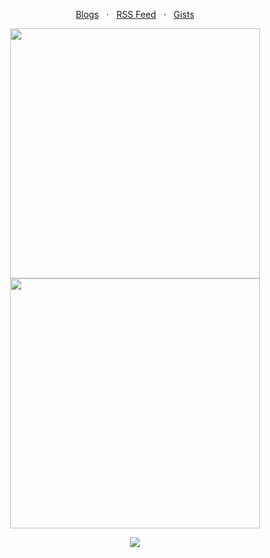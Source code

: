 <p align="center">
  <a href="https://dev.to/creuserr">Blogs</a>
  &nbsp; &sdot; &nbsp;
  <a href="https://creuserr.vercel.app/feed">RSS Feed</a>
  &nbsp; &sdot; &nbsp;
  <a href="https://gist.github.com/trulyursdelv">Gists</a>
</p>

<!--
<p align="center"><a href="https://github.com/crxdelv/?tab=repositories"><img src="https://creuserr.vercel.app/badge" alt=""></a></p>
-->

<p align="center"><a href="https://octoprofile.vercel.app/user?id=trulyursdelv">
  <picture>
    <source media="(prefers-color-scheme: dark)" srcset="https://github-readme-stats.vercel.app/api?username=trulyursdelv&show_icons=true&theme=github_dark&hide_border=true">
    <img alt="" width="400" src="https://github-readme-stats.vercel.app/api?username=trulyursdelv&show_icons=true&theme=light&border=lightgray">
  </picture> <br>
  <picture>
    <source media="(prefers-color-scheme: dark)" srcset="https://streak-stats.demolab.com?user=trulyursdelv&theme=github-dark-blue&hide_border=true">
    <img alt="" width="400" src="https://streak-stats.demolab.com/?user=trulyursdelv&theme=meta-light&border=lightgray&stroke=lightgray">
  </picture>
</a></p>

<p align="center"><a href="https://github.com/trulyursdelv?tab=repositories"><img src="https://skillicons.dev/icons?i=nodejs,py,java,php,swift,cpp"></a></p>

<p align="center"><a href="https://gh-profile-viewer.vercel.app/trulyursdelv"><img src="https://komarev.com/ghpvc/?username=creuserr&style=for-the-badge" alt=""></a></p>
